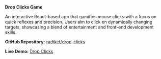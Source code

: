 **Drop Clicks Game**

An interactive React-based app that gamifies mouse clicks with a focus on quick reflexes and precision. Users aim to click on dynamically changing targets, showcasing a blend of entertainment and front-end development skills.

  

**GitHub Repository:** [radtket/drop-clicks](https://github.com/radtket/drop-clicks)

**Live Demo:** [Drop Clicks](https://radtket.github.io/drop-clicks/)
